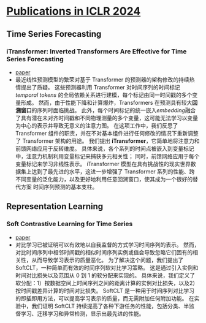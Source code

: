 # [Publications in ICLR 2024](https://openreview.net/group?id=ICLR.cc/2024/Conference#tab-accept-oral)

## Time Series Forecasting
### iTransformer: Inverted Transformers Are Effective for Time Series Forecasting 
 - [paper](https://openreview.net/attachment?id=JePfAI8fah&name=pdf)
 - 最近线性预测模型的繁荣对基于 Transformer 的预测器的架构修改的持续热情提出了质疑。 这些预测器利用 Transformer 对时间序列的时间标记 *temporal tokens* 的全局依赖关系进行建模，每个标记由同一时间戳的多个变量形成。 然而，由于性能下降和计算爆炸，Transformers 在预测具有较大**回溯窗口**的序列时面临挑战。 此外，每个时间标记的统一嵌入*embedding*融合了具有潜在未对齐时间戳和不同物理测量的多个变量，这可能无法学习以变量为中心的表示并导致无意义的注意力图。 在这项工作中，我们反思了 Transformer 组件的职责，并在不对基本组件进行任何修改的情况下重新调整了 Transformer 架构的用途。 我们提出 **iTransformer**，它简单地将注意力和前馈网络应用于反转维度。 具体来说，各个系列的时间点被嵌入到变量标记中，注意力机制利用变量标记来捕获多元相关性； 同时，前馈网络应用于每个变量标记来学习非线性表示。 iTransformer 模型在具有挑战性的现实世界数据集上达到了最先进的水平，这进一步增强了 Transformer 系列的性能、跨不同变量的泛化能力，以及更好地利用任意回溯窗口，使其成为一个很好的替代方案 时间序列预测的基本支柱。

## Representation Learning
### Soft Contrastive Learning for Time Series
- [paper](https://openreview.net/attachment?id=pAsQSWlDUf&name=pdf)
- 对比学习已被证明可以有效地以自我监督的方式学习时间序列的表示。 然而，对比时间序列中相邻时间戳的相似时间序列实例或值会导致忽略它们固有的相关性，从而导致学习表示的质量恶化。 为了解决这个问题，我们提出了 SoftCLT，一种简单而有效的时间序列软对比学习策略。 这是通过引入实例和时间对比损失以及范围从 0 到 1 的软分配来实现的。 具体来说，我们定义了软分配：1）按数据空间上时间序列之间的距离计算的实例对比损失，以及2）按时间戳差异计算的时间对比损失。 SoftCLT 是一种用于时间序列对比学习的即插即用方法，可以提高学习表示的质量，而无需附加任何附加功能。 在实验中，我们证明 SoftCLT 持续提高了各种下游任务的性能，包括分类、半监督学习、迁移学习和异常检测，显示出最先进的性能。
